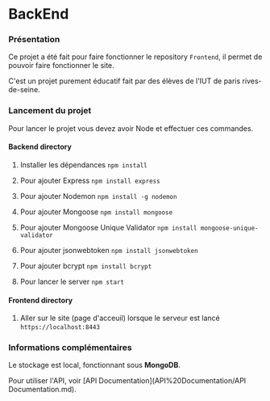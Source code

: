 # BackEnd

### Présentation 

Ce projet a été fait pour faire fonctionner le repository `Frontend`, il permet de pouvoir faire fonctionner le site.

C'est un projet purement éducatif fait par des élèves de l'IUT de paris rives-de-seine.

### Lancement du projet
Pour lancer le projet vous devez avoir Node et effectuer ces commandes.

#### Backend directory
1. Installer les dépendances
   `npm install`
   
2. Pour ajouter Express
   `npm install express`
   
3. Pour ajouter Nodemon
   `npm install -g nodemon`

4. Pour ajouter Mongoose
   `npm install mongoose`

5. Pour ajouter Mongoose Unique Validator
   `npm install mongoose-unique-validator`

6. Pour ajouter jsonwebtoken
   `npm install jsonwebtoken`

7. Pour ajouter bcrypt
   `npm install bcrypt`
   
9. Pour lancer le server
   `npm start`

#### Frontend directory
1. Aller sur le site (page d'acceuil) lorsque le serveur est lancé
   `https://localhost:8443`

### Informations complémentaires

Le stockage est local, fonctionnant sous **MongoDB**.

Pour utiliser l'API, voir [API Documentation](API%20Documentation/API Documentation.md).
